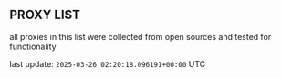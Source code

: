 ## PROXY LIST

all proxies in this list were collected from open sources and tested for functionality

last update: `2025-03-26 02:20:18.096191+00:00` UTC